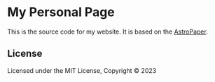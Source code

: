 # My Personal Page

This is the source code for my website. It is based on the [AstroPaper](https://astro-paper.pages.dev).

## License

Licensed under the MIT License, Copyright © 2023
